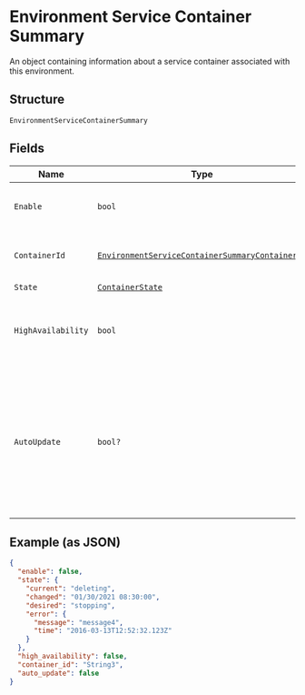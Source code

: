 
# Environment Service Container Summary

An object containing information about a service container associated with this environment.

## Structure

`EnvironmentServiceContainerSummary`

## Fields

| Name | Type | Tags | Description |
|  --- | --- | --- | --- |
| `Enable` | `bool` | Required | Whether or not the service is enabled. |
| `ContainerId` | [`EnvironmentServiceContainerSummaryContainerId`](../../doc/models/containers/environment-service-container-summary-container-id.md) | Optional | This is a container for any-of cases. |
| `State` | [`ContainerState`](../../doc/models/container-state.md) | Required | - |
| `HighAvailability` | `bool` | Required | Whether or not the service is deployed in high availability |
| `AutoUpdate` | `bool?` | Optional | Whether or not the service will be automatically updated as new versions are released. Otherwise, the service will need to be restarted manually. |

## Example (as JSON)

```json
{
  "enable": false,
  "state": {
    "current": "deleting",
    "changed": "01/30/2021 08:30:00",
    "desired": "stopping",
    "error": {
      "message": "message4",
      "time": "2016-03-13T12:52:32.123Z"
    }
  },
  "high_availability": false,
  "container_id": "String3",
  "auto_update": false
}
```

